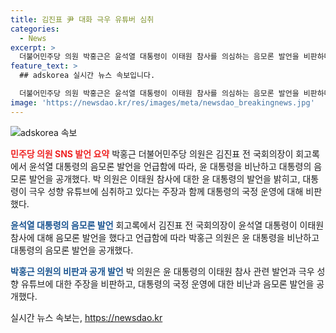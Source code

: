 ```yaml
---
title: 김진표 尹 대화 극우 유튜버 심취
categories:
  - News
excerpt: >
  더불어민주당 의원 박홍근은 윤석열 대통령이 이태원 참사를 의심하는 음모론 발언을 비판하며 대통령의 비정상적 사고체계를 지적했다. 박 의원은 회고록을 인용해 윤 대통령의 발언을 공개하고, 국가조찬기도회에서의 대화 내용을 상세히 설명했다. 또한 이들 대화를 통해 윤 대통령의 의미있는 제언을 하지 않았다고 주장했으며, 윤 대통령의 국정 운영을 비판하면서 대통령으로서의 자격이 없다고 촉구했다.
feature_text: >
  ## adskorea 실시간 뉴스 속보입니다.

  더불어민주당 의원 박홍근은 윤석열 대통령이 이태원 참사를 의심하는 음모론 발언을 비판하며 대통령의 비정상적 사고체계를 지적했다. 박 의원은 회고록을 인용해 윤 대통령의 발언을 공개하고, 국가조찬기도회에서의 대화 내용을 상세히 설명했다. 또한 이들 대화를 통해 윤 대통령의 의미있는 제언을 하지 않았다고 주장했으며, 윤 대통령의 국정 운영을 비판하면서 대통령으로서의 자격이 없다고 촉구했다.
image: 'https://newsdao.kr/res/images/meta/newsdao_breakingnews.jpg'
---
```


<p><img src="https://newsdao.kr/res/images/meta/newsdao_breakingnews.jpg" alt="adskorea 속보" /></p>

<p><b><span style="color: #ee2323;">민주당 의원 SNS 발언 요약</span></b>
박홍근 더불어민주당 의원은 김진표 전 국회의장이 회고록에서 윤석열 대통령의 음모론 발언을 언급함에 따라, 윤 대통령을 비난하고 대통령의 음모론 발언을 공개했다. 박 의원은 이태원 참사에 대한 윤 대통령의 발언을 밝히고, 대통령이 극우 성향 유튜브에 심취하고 있다는 주장과 함께 대통령의 국정 운영에 대해 비판했다.</p>

<p><b><span style="color: #1a5490;">윤석열 대통령의 음모론 발언</span></b>
회고록에서 김진표 전 국회의장이 윤석열 대통령이 이태원 참사에 대해 음모론 발언을 했다고 언급함에 따라 박홍근 의원은 윤 대통령을 비난하고 대통령의 음모론 발언을 공개했다.</p>

<p><b><span style="color: #1a5490;">박홍근 의원의 비판과 공개 발언</span></b>
박 의원은 윤 대통령의 이태원 참사 관련 발언과 극우 성향 유튜브에 대한 주장을 비판하고, 대통령의 국정 운영에 대한 비난과 음모론 발언을 공개했다.</p>

<p data-ke-size="size16"></p>
실시간 뉴스 속보는, <a href="https://newsdao.kr" rel="dofollow">https://newsdao.kr</a>


